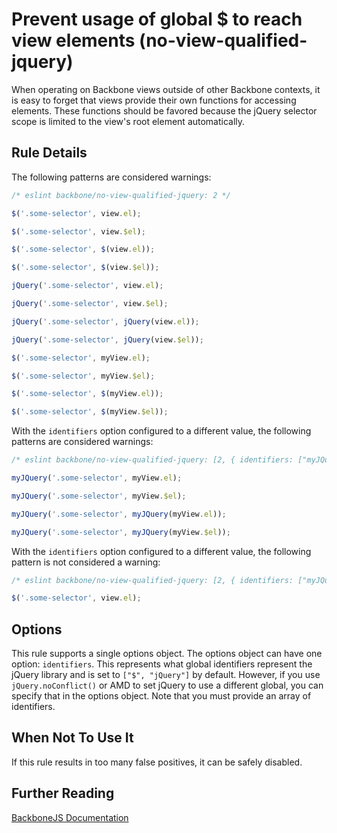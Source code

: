 # Prevent usage of global $ to reach view elements (no-view-qualified-jquery)

When operating on Backbone views outside of other Backbone contexts, it is easy to forget that views provide their own functions for accessing elements. These functions should be favored because the jQuery selector scope is limited to the view's root element automatically.

## Rule Details

The following patterns are considered warnings:

```js
/* eslint backbone/no-view-qualified-jquery: 2 */

$('.some-selector', view.el);

$('.some-selector', view.$el);

$('.some-selector', $(view.el));

$('.some-selector', $(view.$el));

jQuery('.some-selector', view.el);

jQuery('.some-selector', view.$el);

jQuery('.some-selector', jQuery(view.el));

jQuery('.some-selector', jQuery(view.$el));

$('.some-selector', myView.el);

$('.some-selector', myView.$el);

$('.some-selector', $(myView.el));

$('.some-selector', $(myView.$el));

```

With the `identifiers` option configured to a different value, the following patterns are considered warnings:

```js
/* eslint backbone/no-view-qualified-jquery: [2, { identifiers: ["myJQuery"] }] */

myJQuery('.some-selector', myView.el);

myJQuery('.some-selector', myView.$el);

myJQuery('.some-selector', myJQuery(myView.el));

myJQuery('.some-selector', myJQuery(myView.$el));

```

With the `identifiers` option configured to a different value, the following pattern is not considered a warning:

```js
/* eslint backbone/no-view-qualified-jquery: [2, { identifiers: ["myJQuery"] }] */

$('.some-selector', view.el);

```

## Options

This rule supports a single options object. The options object can have one option: `identifiers`. This represents what global identifiers represent the jQuery library and is set to `["$", "jQuery"]` by default. However, if you use `jQuery.noConflict()` or AMD to set jQuery to use a different global, you can specify that in the options object. Note that you must provide an array of identifiers.

## When Not To Use It

If this rule results in too many false positives, it can be safely disabled.

## Further Reading

[BackboneJS Documentation](http://backbonejs.org/#View-dollar)
